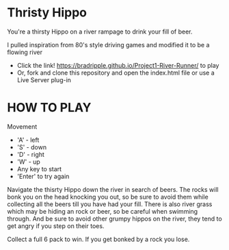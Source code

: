 # Thristy Hippo

You're a thirsty Hippo on a river rampage to drink your fill of beer.

I pulled inspiration from 80's style driving games and modified it to be a flowing river

* Click the link! https://bradripple.github.io/Project1-River-Runner/ to play
* Or, fork and clone this repository and open the index.html file or use a Live Server plug-in


# HOW TO PLAY
Movement
* 'A' - left
* 'S' - down
* 'D' - right
* 'W' - up
* Any key to start
* 'Enter' to try again


Navigate the thisrty Hippo down the river in search of beers. The rocks will bonk you on the head knocking you out, so be sure to avoid them while collecting all the beers till you have had your fill. There is also river grass which may be hiding an rock or beer, so be careful when swimming through. And be sure to avoid other grumpy hippos on the river, they tend to get angry if you step on their toes.

Collect a full 6 pack to win. If you get bonked by a rock you lose.

